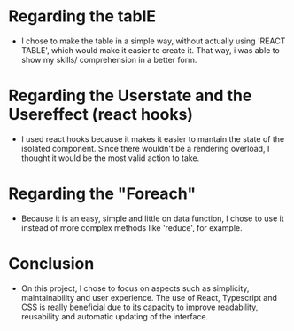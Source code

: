 # Regarding the tablE

- I chose to make the table in a simple way, without actually using 'REACT TABLE', which would make it easier to create it. That way, i was able to show my skills/ comprehension in a better form.

# Regarding the Userstate and the Usereffect (react hooks)

- I used react hooks because it makes it easier to mantain the state of the isolated component. Since there wouldn't be a rendering overload, I thought it would be the most valid action to take.

# Regarding the "Foreach"

- Because it is an easy, simple and little on data function, I chose to use it instead of more complex methods like 'reduce', for example.

# Conclusion

- On this project, I chose to focus on aspects such as simplicity, maintainability and user experience. The use of React, Typescript and CSS is really beneficial due to its capacity to improve readability, reusability and automatic updating of the interface.

